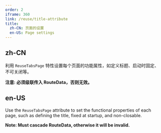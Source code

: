 ```yaml
---
order: 2
iframe: 360
link: /reuse/title-attribute
title:
  zh-CN: 页面的设置
  en-US: Page settings
---
```


## zh-CN

利用 `ReuseTabsPage` 特性设置每个页面的功能属性，如定义标题、启动时固定、不可关闭等。

**注意: 必须级联传入 RouteData，否则无效。**

## en-US

Use the `ReuseTabsPage` attribute to set the functional properties of each page, such as defining the title, fixed at startup, and non-closable.

**Note: Must cascade RouteData, otherwise it will be invalid.**
